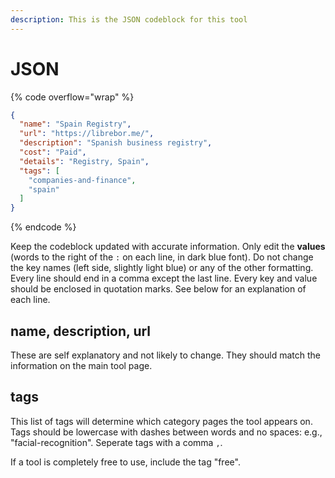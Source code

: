```yaml
---
description: This is the JSON codeblock for this tool
---
```


# JSON

{% code overflow="wrap" %}
```json
{
  "name": "Spain Registry",
  "url": "https://librebor.me/",
  "description": "Spanish business registry",
  "cost": "Paid",
  "details": "Registry, Spain",
  "tags": [
    "companies-and-finance",
    "spain"
  ]
}
```
{% endcode %}

Keep the codeblock updated with accurate information. Only edit the **values** (words to the right of the `:` on each line, in dark blue font). Do not change the key names (left side, slightly light blue) or any of the other formatting. Every line should end in a comma except the last line. Every key and value should be enclosed in quotation marks. See below for an explanation of each line.&#x20;

## name, description, url

These are self explanatory and not likely to change. They should match the information on the main tool page.

## tags

This list of tags will determine which category pages the tool appears on. Tags should be lowercase with dashes between words and no spaces: e.g., "facial-recognition". Seperate tags with a comma `,`.

If a tool is completely free to use, include the tag "free".

